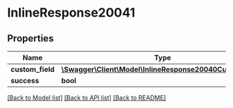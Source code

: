 # InlineResponse20041

## Properties
Name | Type | Description | Notes
------------ | ------------- | ------------- | -------------
**custom_field** | [**\Swagger\Client\Model\InlineResponse20040CustomFields**](InlineResponse20040CustomFields.md) |  | [optional] 
**success** | **bool** |  | [optional] 

[[Back to Model list]](../../README.md#documentation-for-models) [[Back to API list]](../../README.md#documentation-for-api-endpoints) [[Back to README]](../../README.md)

